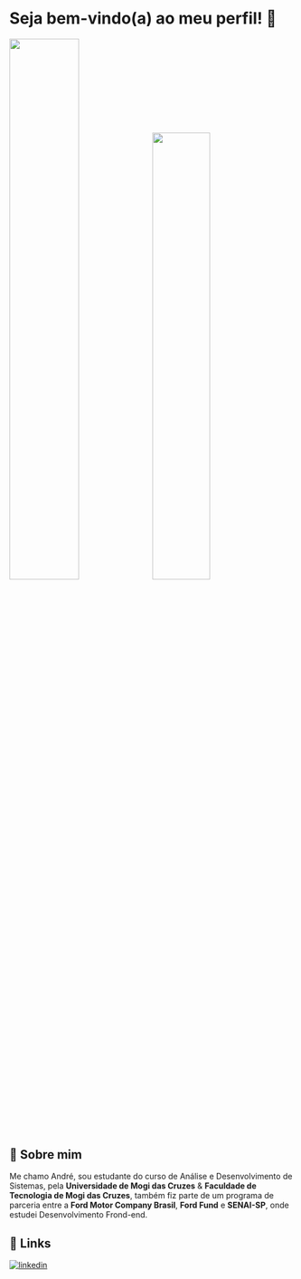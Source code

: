 # Seja bem-vindo(a) ao meu perfil! 👋

<div>
<img width="49.5%" src="https://github-readme-stats.vercel.app/api?username=andrehataishi&show_icons=true&text_color=FFFFFF&border_radius=9&bg_color=111111&hide_border=true&icon_color=FF8C00&title_color=FF8C00">

<img width="45%" src="https://github-readme-stats.vercel.app/api/top-langs/?username=andrehataishi&layout=compact&text_color=FFFFFF&border_radius=9&bg_color=111111&hide_border=true&icon_color=FF8C00&title_color=FF8C00">
</div>

<!-- FFFFFF = branco
FF8C00 = laranja 
000000 = preto
-->

## 🚀 Sobre mim

Me chamo André, sou estudante do curso de Análise e Desenvolvimento de Sistemas, pela **Universidade de Mogi das Cruzes** & **Faculdade de Tecnologia de Mogi das Cruzes**, também fiz parte de um programa de parceria entre a **Ford Motor Company Brasil**, **Ford Fund** e **SENAI-SP**, onde estudei Desenvolvimento Frond-end.

<!-- ## 🛠  Expandindo o conhecimento em

![pythonLogo](https://img.shields.io/badge/Java-ED8B00?style=for-the-badge&logo=openjdk&logoColor=white)
![sql](https://img.shields.io/badge/MySQL-00000F?style=for-the-badge&logo=mysql&logoColor=white)
![htmlLogo](https://img.shields.io/badge/HTML5-E34F26?style=for-the-badge&logo=html5&logoColor=white)
![cssLogo](https://img.shields.io/badge/CSS3-1572B6?style=for-the-badge&logo=css3&logoColor=white)
![jsLogo](https://img.shields.io/badge/JavaScript-F7DF1E?style=for-the-badge&logo=javascript&logoColor=black)
![gitHub](https://img.shields.io/badge/GitHub-100000?style=for-the-badge&logo=github&logoColor=white) -->



## 🔗 Links

[![linkedin](https://img.shields.io/badge/linkedin-0A66C2?style=for-the-badge&logo=linkedin&logoColor=white)](https://www.linkedin.com/in/andrehataishi)

          

<!--
**andrehataishi/andrehataishi** is a ✨ _special_ ✨ repository because its `README.md` (this file) appears on your GitHub profile.

Here are some ideas to get you started:

- 🔭 I’m currently working on ...
- 🌱 I’m currently learning ...
- 👯 I’m looking to collaborate on ...
- 🤔 I’m looking for help with ...
- 💬 Ask me about ...
- 📫 How to reach me: ...
- 😄 Pronouns: ...
- ⚡ Fun fact: ...
-->
